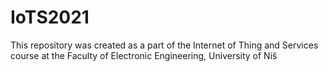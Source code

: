 # IoTS2021
This repository was created as a part of the Internet of Thing and Services course at the Faculty of Electronic Engineering, University of Niš
